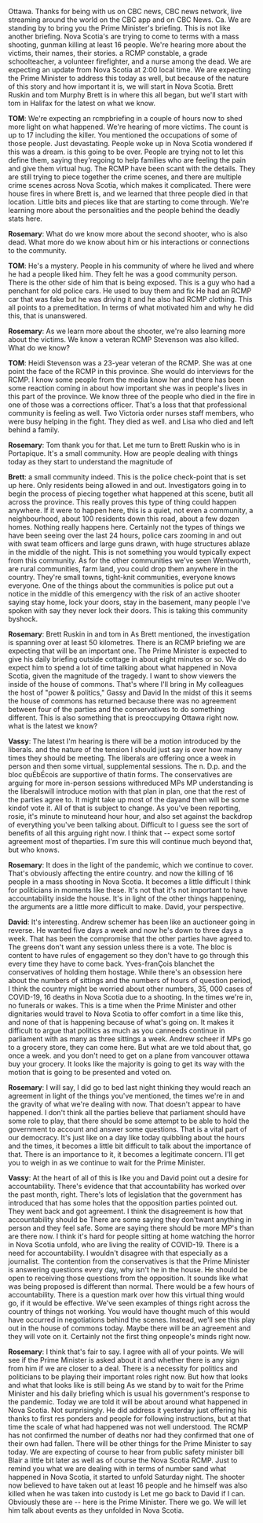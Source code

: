 

Ottawa.
Thanks for being with us on CBC news, CBC news network, live streaming around the world on the CBC app and on CBC News.
Ca. We are standing by to bring you the Prime Minister's briefing.
This is not like another briefing.
Nova Scotia's are trying to come to terms with a mass shooting, gunman killing at least 16 people.
We're hearing more about the victims, their names, their stories.
a RCMP constable, a grade schoolteacher, a volunteer firefighter, and a nurse among the dead.
We are expecting an update from Nova Scotia at 2:00 local time.
We are expecting the Prime Minister to address this today as well, but because of the nature of this story and how important it is, we will start in Nova Scotia.
Brett Ruskin and tom Murphy  Brett is in  where this all began, but we'll start with tom in Halifax for the latest on what we know.



**TOM**:
We're expecting an rcmpbriefing in a couple of hours now to shed more light on what happened.
We're hearing of more victims.
The count is up to 17 including the killer.
You mentioned the occupations of some of those people.
Just devastating.
People woke up in Nova Scotia wondered if this was a dream.
is this going to be over.
People are trying not to let this define them, saying they'regoing to help families who are feeling the pain and give them virtual hug.
The RCMP have been scant with the details.
They are still trying to piece together the crime scenes, and there are multiple crime scenes across Nova Scotia, which makes it complicated.
There were house fires in  where Brett is, and we learned that three people died in that location.
Little bits and pieces like that are starting to come through.
We're learning more about the personalities and the people behind the deadly stats here.



**Rosemary**:
What do we know more about the second shooter, who is also dead.
What more do we know about him or his interactions or connections to the community.



**TOM**:
He's a mystery.
People in his community of  where he lived and  where he had a  people liked him.
They felt he was a good community person.
There is the other side of him that is being exposed.
This is a guy who had a penchant for old police cars.
He used to buy them and fix  He had an RCMP car that was fake but he was driving it and he also had RCMP clothing.
This all points to a premeditation.
In terms of what motivated him and why he did this, that is unanswered.



**Rosemary**:
As we learn more about the shooter, we're also learning more about the victims.
We know a veteran RCMP  Stevenson was also killed.
What do we know?



**TOM**:
Heidi Stevenson was a 23-year veteran of the RCMP.
She was at one point the face of the RCMP in this province.
She would do interviews for the RCMP.
I know some people from the media know her and there has been some reaction coming in about how important she was in people's lives in this part of the province.
We know three of the people who died in the fire in  one of those was a corrections officer.
That's a loss that that professional community is feeling as well.
Two Victoria order nurses staff members, who were busy helping in the  fight.
They died as well.
and Lisa  who died and left behind a family.



**Rosemary**:
Tom  thank you for that.
Let me turn to Brett Ruskin who is in Portapique.
It's a small community.
How are people dealing with things today as they start to understand the magnitude of 



**Brett**:
a small community indeed.
This is the police check-point that is set up here.
Only residents being allowed in and out.
Investigators going in to begin the process of piecing together what happened at this scene, butit  all across the province.
This really proves this type of thing could happen anywhere.
If it were to happen here, this is a quiet, not even a community, a neighbourhood, about 100 residents down this road, about a few dozen homes.
Nothing really happens here.
Certainly not the types of things we have been seeing over the last 24 hours, police cars zooming in and out with swat team officers and large guns drawn, with huge structures ablaze in the middle of the night.
This is not something you would typically expect from this community.
As for the other communities we've seen Wentworth,     are rural communities, farm land, you could drop them anywhere in the country.
They're small towns, tight-knit communities, everyone knows everyone.
One of the things about the communities is police put out a notice in the middle of this emergency with the risk of an active shooter saying stay home, lock your doors, stay in the basement, many people I've spoken with say they never lock their doors.
This is taking this community byshock.



**Rosemary**:
Brett Ruskin in  and tom  in  As Brett mentioned, the investigation is spanning over at least 50 kilometres.
There is an RCMP briefing we are expecting that will be an important one.
The Prime Minister is expected to give his daily briefing outside  cottage in about eight minutes or so. We do expect him to spend a lot of time talking about what happened in Nova Scotia, given the magnitude of the tragedy.
I want to show viewers the inside of the house of commons.
That's where I'll bring in My colleagues the host of "power & politics," Gassy  and David  In the midst of this it seems the house of commons has returned because there was no agreement between four of the parties and the conservatives to do something different.
This is also something that is preoccupying Ottawa right now.
 what is the latest we know?



**Vassy**:
The latest I'm hearing is there will be a motion introduced by the liberals.
and the nature of the tension I should just say is over how many times they should be meeting.
The liberals are offering once a week in person and then some virtual, supplemental sessions.
The n. D.p. and the bloc quÉbÉcois are supportive of thatin  forms.
The conservatives are arguing for more in-person sessions withreduced MPs  MP understanding is the liberalswill introduce  motion with that plan in plan, one that the rest of the parties agree to. It might take up most of the dayand then  will be some kindof vote  it. All of that is subject to change.
As you've been reporting, rosie, it's  minute to minuteand hour  hour, and also set against the backdrop of everything you've been talking about.
Difficult to I guess see the sort of benefits of all this arguing right now.
I think that -- expect some sortof agreement  most of theparties.
I'm  sure this will continue much beyond that, but who knows.



**Rosemary**:
It does in the light of the pandemic, which we continue to cover.
That's obviously affecting the entire country.
and now the killing of 16 people in a mass shooting in Nova Scotia.
It becomes a little difficult I think for politicians in moments like these.
It's not that it's not important to have accountability inside the house.
It's in light of the other things happening, the arguments are a little more difficult to make.
David, your perspective.



**David**:
It's interesting.
Andrew schemer has been like an auctioneer going in reverse.
He wanted five days a week and now he's down to three days a week.
That has been the compromise that the other parties have agreed to. The greens don't want any session unless there is a vote.
The bloc is content to have rules of engagement so they don't have to go through this every time they have to come back.
Yves-franÇois blanchet  the conservatives of holding them hostage.
While there's an obsession here about the numbers of sittings and the numbers of hours of question period, I think the country might be worried about other numbers, 35, 000 cases of COVID-19,  16 deaths in Nova Scotia due to a shooting.
In the times we're in, no funerals or wakes.
This is a time when the Prime Minister and other dignitaries would travel to Nova Scotia to offer comfort in a time like this, and none of that is happening because of what's going on. It makes it difficult to argue that politics as much as you canneeds  continue in parliament with as many as three sittings a week.
Andrew scheer  if MPs  go to a grocery store, they can come here.
But what are we told about that, go once a week.
and you don't need to get on a plane from vancouver  ottawa  buy your grocery.
It looks like the majority is going to get its way with the motion that is going to be presented and voted on.



**Rosemary**:
I will say, I did go to bed last night thinking they would reach an agreement in light of the things you've mentioned, the times we're in and the gravity of what we're dealing with now.
That doesn't appear to have happened.
I don't think all the parties believe that parliament should have some role to play, that there should be some attempt to be able to hold the government to account and answer some questions.
That is a vital part of our democracy.
It's just like on a day like today quibbling about the hours and the times, it becomes a little bit difficult to talk about the importance of that.
There is an importance to it, it becomes a legitimate concern.
 I'll get you to weigh in as we continue to wait for the Prime Minister.



**Vassy**:
At the heart of all of this is like you and David point out a desire for accountability.
There's evidence that that accountability has worked over the past month, right.
There's lots of legislation that the government has introduced that has some holes that the opposition parties pointed out.
They went back and got agreement.
I think the disagreement is how that accountability should be  There are some saying they don'twant anything in person and they feel safe.
Some are saying there should be more MP's than are there now.
I think it's hard for people sitting at home watching the horror in Nova Scotia unfold, who are living the reality of COVID-19. There is a need for accountability.
I wouldn't disagree with that especially as a journalist.
The contention from the conservatives is that the Prime Minister is answering questions every day, why isn't he in the house.
He should be open to receiving those questions from the opposition.
It sounds like what was being proposed is different than normal.
There would be a few hours of accountability.
There is a question mark over how this virtual thing would go, if it would be effective.
We've seen examples of things right across the country of things not working.
You would have thought much of this would have occurred in negotiations behind the scenes.
Instead, we'll see this play out in the house of commons today.
Maybe there will be an agreement and they will vote on it. Certainly not the first thing onpeople's minds right now.



**Rosemary**:
I think that's fair to say.
I agree with all of your points.
We will see if the Prime Minister is asked about it and whether there is any sign from him if we are closer to a deal.
There is a necessity for politics and politicians to be playing their important roles right now.
But how that looks and what that looks like is still being  As we stand by to wait for the Prime Minister and his daily briefing which is usual his government's response to the  pandemic.
Today we are told it will be about around what happened in Nova Scotia.
Not surprisingly.
He did address it yesterday  just offering his thanks to first res ponders and people for following instructions, but at that time the scale of what had happened was not well understood.
The RCMP has not confirmed the number of deaths nor had they confirmed that one of their own had fallen.
There will be other things for the Prime Minister to say today.
We are expecting of course to hear from public safety minister bill Blair a little bit later as well as of course the Nova Scotia RCMP.
Just to remind you what we are dealing with in terms of number sand what happened in Nova Scotia, it started to unfold Saturday night.
The shooter now believed to have taken out at least 16 people and he himself was also killed when he was taken into custody is  Let me go back to David if I can.
Obviously these are -- here is the Prime Minister.
There we go. We will let him talk about events as they unfolded in Nova Scotia.
